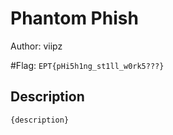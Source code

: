# Phantom Phish
Author: viipz

#Flag: `EPT{pHi5h1ng_st1ll_w0rk5???}`
## Description
```
{description}
```

